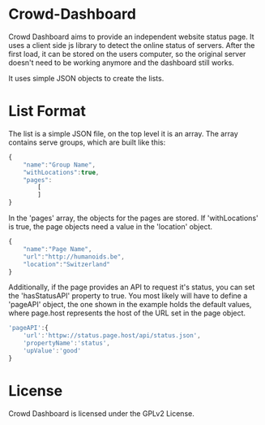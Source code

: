 Crowd-Dashboard
===============
Crowd Dashboard aims to provide an independent website status page. It uses a client side js library to detect the online status of servers. After the first load, it can be stored on the users computer, so the original server doesn't need to be working anymore and the dashboard still works.

It uses simple JSON objects to create the lists.

List Format
===========
The list is a simple JSON file, on the top level it is an array.
The array contains serve groups, which are built like this:
```js
{
    "name":"Group Name",
    "withLocations":true,
    "pages":
        [
        ]
}
```
In the 'pages' array, the objects for the pages are stored. If 'withLocations' is true, the page objects need a value in the 'location' object.
```js
{
    "name":"Page Name",
    "url":"http://humanoids.be",
    "location":"Switzerland"
}
```

Additionally, if the page provides an API to request it's status, you can set the 'hasStatusAPI' property to true. You most likely will have to define a 'pageAPI' object, the one shown in the example holds the default values, where page.host represents the host of the URL set in the page object.
```js
'pageAPI':{
    'url':'httpw://status.page.host/api/status.json',
    'propertyName':'status',
    'upValue':'good'
}
```

License
=======
Crowd Dashboard is licensed under the GPLv2 License.
